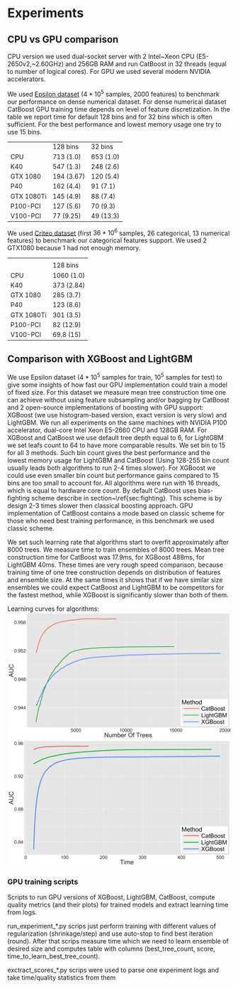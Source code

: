 # Experiments

## CPU vs GPU comparison

CPU version we used dual-socket server with 2 Intel~Xeon CPU (E5-2650v2,~2.60GHz) and 256GB RAM and run CatBoost in 32 threads (equal to number of logical cores). For GPU we used several modern NVIDIA accelerators.

We used [Epsilon dataset](https://www.csie.ntu.edu.tw/~cjlin/libsvmtools/datasets/binary.html) ($4 * 10^5$ samples, 2000 features) to benchmark our performance on dense  numerical dataset. For dense numerical dataset CatBoost GPU training time depends on level of feature discretization. In the table we report time for default 128 bins and for 32 bins which is often sufficient. For the best performance and lowest memory usage one try to use 15 bins.


|            |            |           |
|:-----------|:-----------|:----------|
|            | 128 bins   | 32 bins   |            
| CPU        | 713 (1.0)  | 653 (1.0) | 
| K40        | 547 (1.3)  | 248 (2.6) | 
| GTX 1080   | 194 (3.67) | 120 (5.4) | 
| P40        | 162 (4.4)  | 91 (7.1)  | 
| GTX 1080Ti | 145 (4.9)  | 88 (7.4)  | 
| P100-PCI   | 127 (5.6)  | 70 (9.3)  | 
| V100-PCI   | 77 (9.25)  | 49 (13.3) | 


We used [Criteo dataset](https://www.kaggle.com/c/criteo-display-ad-challenge) (first $36 * 10^6$ samples, $26$ categorical, $13$ numerical features) to benchmark our categorical features support. We used 2 GTX1080 because 1 had not enough memory.


|            |            |
|:-----------|:-----------|
|            |            | 
|            | 128 bins   |
| CPU         | 1060 (1.0) |
| K40        | 373 (2.84) |
| GTX 1080    | 285 (3.7)  |
| P40         | 123 (8.6)  |
| GTX 1080Ti  | 301 (3.5)  |
| P100-PCI    | 82 (12.9)  |
| V100-PCI    | 69.8 (15)  |


## Comparison with XGBoost and LightGBM

We use Epsilon dataset ($4 * 10^5$ samples for train, $10^5$ samples for test) to  give some insights of how fast our GPU implementation could train a model of fixed size. For this dataset we measure mean tree construction time one can achieve without using feature subsampling and/or bagging by CatBoost and 2 open-source implementations of boosting with GPU support:  XGBoost (we use histogram-based version, exact version is very slow) and LightGBM. We run all experiments on the same machines with NVIDIA P100 accelerator, dual-core Intel Xeon E5-2660 CPU and 128GB RAM.  For XGBoost and CatBoost we use default tree depth equal to 6, for LightGBM we set leafs count to 64 to have more comparable results. We set bin to 15 for all 3 methods. Such bin count gives the best performance and  the lowest memory usage for LightGBM and CatBoost (Using 128-255 bin count usually leads both algorithms to run 2-4 times slower). For XGBoost we could use even smaller bin count but performance gains compared to 15 bins are too small to account for. All algorithms were run with 16 threads, which is equal to hardware core count. By default CatBoost uses bias-fighting scheme describe in section~\ref{sec:fighting}. This scheme is by design 2-3 times slower then classical boosting approach. GPU implementation of CatBoost contains a mode based on classic scheme for those who need best training performance, in this benchmark we used classic scheme.

We set such learning rate that algorithms start to overfit approximately after 8000 trees. We measure time to train ensembles of 8000 trees. Mean tree construction time for CatBoost was 17.9ms, for XGBoost 488ms, for LightGBM 40ms. These times are very rough speed comparison, because training time of one tree construction depends on distribution of features and ensemble size. At the same times it shows that if we have similar size ensembles we could expect CatBoost and LightGBM to be competitors for the fastest method, while XGBoost is significantly slower than both of them.

Learning curves for algorithms:
![Auc vs Ensemble size](fig/auc_vs_iteration.png)
![Auc vs Time](fig/auc_vs_time.png)

### GPU training scripts
Scripts to run GPU versions of XGBoost, LightGBM, CatBoost, compute quality metrics (and their plots) for trained models and extract learning time from logs.

run_experiment_*.py scrips just perform training with different values of regularization (shrinkage/step) and use auto-stop to find best iteration (round). After that scrips measure time which we need to learn ensemble of desired size and computes table with columns (best_tree_count, score, time_to_learn_best_tree_count). 

exctract_scores_*.py scrips were used to parse one experiment logs and take time/quality statistics from them
